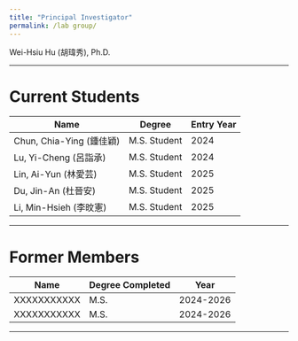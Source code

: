 ```yaml
---
title: "Principal Investigator"
permalink: /lab group/
---
```

Wei-Hsiu Hu (胡瑋秀), Ph.D.  

---

# Current Students

| Name              | Degree        | Entry Year |
|-------------------|---------------|------------|
| Chun, Chia-Ying (鍾佳穎)      | M.S. Student  | 2024       |
| Lu, Yi-Cheng (呂詣承) | M.S. Student  | 2024       |
| Lin, Ai-Yun (林愛芸)      | M.S. Student  | 2025       |
| Du, Jin-An (杜晉安)  | M.S. Student  | 2025       |
| Li, Min-Hsieh (李旼憲)     | M.S. Student  | 2025       |

---

# Former Members

| Name             | Degree Completed |    Year   |
|------------------|------------------|-----------|
| XXXXXXXXXXX      | M.S.             | 2024-2026 |
| XXXXXXXXXXX      | M.S.             | 2024-2026 |

---

<!--# 📷 Group Photos
<!--（可放一張實驗室團體照或成員活動照片）
<!-- 圖片放在 images/members.jpg，可自行更換檔名 
<!-- <img src="/images/members.jpg" alt="Group Photo" width="80%" style="border-radius: 10px; margin-top: 10px;">-->
